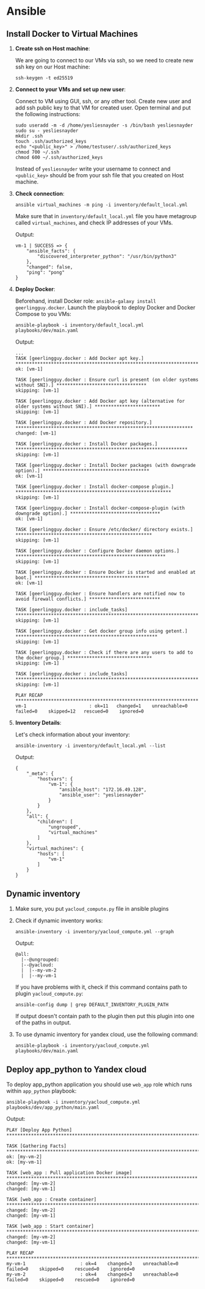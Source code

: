 # Ansible

## Install Docker to Virtual Machines

1. **Create ssh on Host machine**:

    We are going to connect to our VMs via ssh, so we need to create new ssh key on our Host machine:
    ```shell
    ssh-keygen -t ed25519
    ```

1. **Connect to your VMs and set up new user**:

    Connect to VM using GUI, ssh, or any other tool.
    Create new user and add ssh public key to that VM for created user.
    Open terminal and put the following instructions:
    ```shell
    sudo useradd -m -d /home/yesliesnayder -s /bin/bash yesliesnayder
    sudo su - yesliesnayder
    mkdir .ssh
    touch .ssh/authorized_keys
    echo "<public_key>" > /home/testuser/.ssh/authorized_keys
    chmod 700 ~/.ssh
    chmod 600 ~/.ssh/authorized_keys
    ```
    
    Instead of `yesliesnayder` write your username to connect and 
    `<public_key>` should be from your ssh file that you created on Host machine.

1. **Check connection**:

    ```shell
    ansible virtual_machines -m ping -i inventory/default_local.yml
    ```
   Make sure that in `inventory/default_local.yml` file you have metagroup called `virtual_machines`,
   and check IP addresses of your VMs.

   Output:
    ```text
    vm-1 | SUCCESS => {
        "ansible_facts": {
            "discovered_interpreter_python": "/usr/bin/python3"
        },
        "changed": false,
        "ping": "pong"
    }
    ```
   
1. **Deploy Docker**:

    Beforehand, install Docker role: `ansible-galaxy install geerlingguy.docker`.
    Launch the playbook to deploy Docker and Docker Compose to you VMs:

    ```shell
    ansible-playbook -i inventory/default_local.yml playbooks/dev/main.yaml
    ```
   
    Output:
    ```text
    ...
    TASK [geerlingguy.docker : Add Docker apt key.] ********************************************************************
    ok: [vm-1]
    
    TASK [geerlingguy.docker : Ensure curl is present (on older systems without SNI).] *********************************
    skipping: [vm-1]
    
    TASK [geerlingguy.docker : Add Docker apt key (alternative for older systems without SNI).] ************************
    skipping: [vm-1]
    
    TASK [geerlingguy.docker : Add Docker repository.] *****************************************************************
    changed: [vm-1]
    
    TASK [geerlingguy.docker : Install Docker packages.] ***************************************************************
    skipping: [vm-1]
    
    TASK [geerlingguy.docker : Install Docker packages (with downgrade option).] ***************************************
    ok: [vm-1]
    
    TASK [geerlingguy.docker : Install docker-compose plugin.] *********************************************************
    skipping: [vm-1]
    
    TASK [geerlingguy.docker : Install docker-compose-plugin (with downgrade option).] *********************************
    ok: [vm-1]
    
    TASK [geerlingguy.docker : Ensure /etc/docker/ directory exists.] **************************************************
    skipping: [vm-1]
    
    TASK [geerlingguy.docker : Configure Docker daemon options.] *******************************************************
    skipping: [vm-1]
    
    TASK [geerlingguy.docker : Ensure Docker is started and enabled at boot.] ******************************************
    ok: [vm-1]
    
    TASK [geerlingguy.docker : Ensure handlers are notified now to avoid firewall conflicts.] **************************
    
    TASK [geerlingguy.docker : include_tasks] **************************************************************************
    skipping: [vm-1]
    
    TASK [geerlingguy.docker : Get docker group info using getent.] ****************************************************
    skipping: [vm-1]
    
    TASK [geerlingguy.docker : Check if there are any users to add to the docker group.] *******************************
    skipping: [vm-1]
    
    TASK [geerlingguy.docker : include_tasks] **************************************************************************
    skipping: [vm-1]
    
    PLAY RECAP *********************************************************************************************************
    vm-1                       : ok=11   changed=1    unreachable=0    failed=0    skipped=12   rescued=0    ignored=0 
    ```
   
1. **Inventory Details**:

    Let's check information about your inventory:
    ```shell
    ansible-inventory -i inventory/default_local.yml --list
    ```
   
    Output:
    ```text
    {
        "_meta": {
            "hostvars": {
                "vm-1": {
                    "ansible_host": "172.16.49.128",
                    "ansible_user": "yesliesnayder"
                }
            }
        },
        "all": {
            "children": [
                "ungrouped",
                "virtual_machines"
            ]
        },
        "virtual_machines": {
            "hosts": [
                "vm-1"
            ]
        }
    }
    ```

## Dynamic inventory

1. Make sure, you put `yacloud_compute.py` file in ansible plugins

1. Check if dynamic inventory works:

   ```shell
   ansible-inventory -i inventory/yacloud_compute.yml --graph
   ```
   
   Output:
   ```text
   @all:
     |--@ungrouped:
     |--@yacloud:
     |  |--my-vm-2
     |  |--my-vm-1
   ```
   
   If you have problems with it, check if this command contains path to plugin `yacloud_compute.py`:
   ```shell
   ansible-config dump | grep DEFAULT_INVENTORY_PLUGIN_PATH
   ```
   If output doesn't contain path to the plugin then put this plugin into one of the paths in output.

1. To use dynamic inventory for yandex cloud, use the following command:

   ```shell
   ansible-playbook -i inventory/yacloud_compute.yml playbooks/dev/main.yaml
   ```

## Deploy app_python to Yandex cloud

To deploy app_python application you should use `web_app` role which runs within `app_python` playbook:
```shell
ansible-playbook -i inventory/yacloud_compute.yml playbooks/dev/app_python/main.yaml
```

Output:
```text
PLAY [Deploy App Python] ********************************************************************************************

TASK [Gathering Facts] **********************************************************************************************
ok: [my-vm-2]
ok: [my-vm-1]

TASK [web_app : Pull application Docker image] **********************************************************************
changed: [my-vm-2]
changed: [my-vm-1]

TASK [web_app : Create container] ***********************************************************************************
changed: [my-vm-2]
changed: [my-vm-1]

TASK [web_app : Start container] ************************************************************************************
changed: [my-vm-2]
changed: [my-vm-1]

PLAY RECAP **********************************************************************************************************
my-vm-1                    : ok=4    changed=3    unreachable=0    failed=0    skipped=0    rescued=0    ignored=0   
my-vm-2                    : ok=4    changed=3    unreachable=0    failed=0    skipped=0    rescued=0    ignored=0   
```